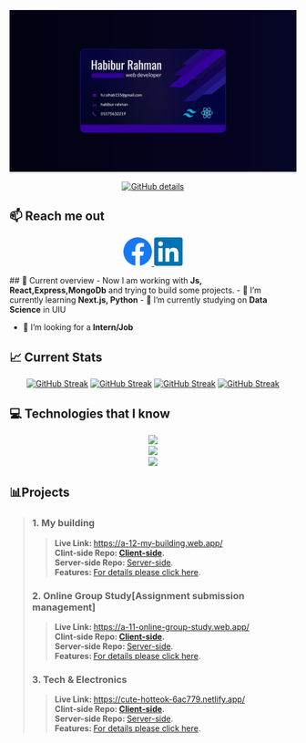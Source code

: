 
[![Banner](/assests/Untitled-2.png "banner")](https://www.flickr.com/photos/beaurogers/31833779864/in/photolist-Qv3rFw-34mt9F-a9Cmfy-5Ha3Zi-9msKdv-o3hgjr-hWpUte-4WMsJ1-KUQ8N-deshUb-vssBD-6CQci6-8AFCiD-zsJWT-nNfsgB-dPDwZJ-bn9JGn-5HtSXY-6CUhAL-a4UTXB-ugPum-KUPSo-fBLNm-6CUmpy-4WMsc9-8a7D3T-83KJev-6CQ2bK-nNusHJ-a78rQH-nw3NvT-7aq2qf-8wwBso-3nNceh-ugSKP-4mh4kh-bbeeqH-a7biME-q3PtTf-brFpgb-cg38zw-bXMZc-nJPELD-f58Lmo-bXMYG-bz8AAi-bxNtNT-bXMYi-bXMY6-bXMYv)

<p align="center">
  <a href="http://github-profile-summary-cards.vercel.app/api/cards/profile-details?username=habib-153&theme=blue_green"><img src="http://github-profile-summary-cards.vercel.app/api/cards/profile-details?username=habib-153&theme=blue_green" alt="GitHub details" /></a>
</p>

## 📫 Reach me out
<p align="center">
<a href='https://www.facebook.com/h.R4hM4n.8'>
<img style='width:50px' src='./assests/facebook.png'>
</a>
<a href='https://www.linkedin.com/in/habibur-rahman-695a3b288/'>
<img style='width:50px' src='./assests/linkedin.jpeg'>
</a>
</p>
## 👀 Current overview
- Now I am working with <strong>Js, React,Express,MongoDb</strong> and trying to build some projects.
- 🌱 I’m currently learning <strong>Next.js, Python</strong>
- 🌱 I’m currently studying on <strong>Data Science</strong> in UIU

- 🤔 I’m looking for a <strong>Intern/Job</strong>

## 📈 Current Stats 

<p align="center">
  <a href="https://git.io/streak-stats"><img src="https://github-readme-streak-stats.herokuapp.com?user=habib-153&theme=blue-green&border_radius=5&card_width=500&border=230F97&ring=230F97" alt="GitHub Streak" /></a>
  <a href="http://github-profile-summary-cards.vercel.app/api/cards/repos-per-language?username=habib-153&theme=blue_green"><img src="http://github-profile-summary-cards.vercel.app/api/cards/repos-per-language?username=habib-153&theme=blue_green" alt="GitHub Streak" /></a>
  <a href="http://github-profile-summary-cards.vercel.app/api/cards/most-commit-language?username=habib-153&theme=blue_green"><img src="http://github-profile-summary-cards.vercel.app/api/cards/most-commit-language?username=habib-153&theme=blue_green" alt="GitHub Streak" /></a>
  <a href="http://github-profile-summary-cards.vercel.app/api/cards/productive-time?username=habib-153&theme=blue_green&utcOffset=8"><img src="http://github-profile-summary-cards.vercel.app/api/cards/productive-time?username=habib-153&theme=blue_green&utcOffset=8" alt="GitHub Streak" /></a>
</p>

## 💻 Technologies that I know
<p align="center">
  <a href="https://skillicons.dev">
    <img src="https://skillicons.dev/icons?i=html,css,git,firebase" />
  </a><br>
  <a href="https://skillicons.dev">
    <img src="https://skillicons.dev/icons?i=js,react,tailwind,mongodb,express" /><br>
  <a href="https://skillicons.dev">
    <img src="https://skillicons.dev/icons?i=nodejs,py" />
  </a>
</p>

## 📊Projects
>### 1. My building
>
>> <strong>Live Link: </strong>https://a-12-my-building.web.app/ <br>
>> <strong>Clint-side Repo: [Client-side](https://github.com/habib-153/my-building-client "repo").</strong> <br>
>> <strong>Server-side Repo: </strong>[Server-side](https://github.com/habib-153/my-building-server "repo"). <br>
>> <strong>Features: </strong>[For details please click here](https://github.com/habib-153/my-building-client/blob/main/README.md "repo"). <br>
>### 2. Online Group Study[Assignment submission management]
>
>> <strong>Live Link: </strong>https://a-11-online-group-study.web.app/ <br>
>> <strong>Clint-side Repo: [Client-side](https://github.com/habib-153/assignment-submission-client "repo").</strong> <br>
>> <strong>Server-side Repo: </strong>[Server-side](https://github.com/habib-153/assignment-submission-server "repo"). <br>
>> <strong>Features: </strong>[For details please click here](https://github.com/habib-153/assignment-submission-client/blob/main/README.md "repo"). <br>
>### 3. Tech & Electronics
>> <strong>Live Link: </strong>https://cute-hotteok-6ac779.netlify.app/ <br>
>> <strong>Clint-side Repo: [Client-side](https://github.com/habib-153/Tech-Electronics/tree/main/Tech-clint-side "repo").</strong> <br>
>> <strong>Server-side Repo: </strong>[Server-side](https://github.com/habib-153/Tech-Electronics/tree/main/server-side "repo"). <br>
>> <strong>Features: </strong>[For details please click here](https://github.com/habib-153/Tech-Electronics/tree/main "repo"). <br>




